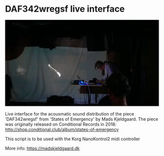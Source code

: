 # DAF342wregsf live interface
![Live at Tape, Aarhus](live_at_tape.jpg)

Live interface for the acousmatic sound distribution of the piece 'DAF342wregsf'
from 'States of Emergency' by Mads Kjeldgaard. The piece was originally released
on Conditional Records in 2018: http://shop.conditional.club/album/states-of-emergency

This script is to be used with the Korg NanoKontrol2 midi controller

More info: https://madskjeldgaard.dk


